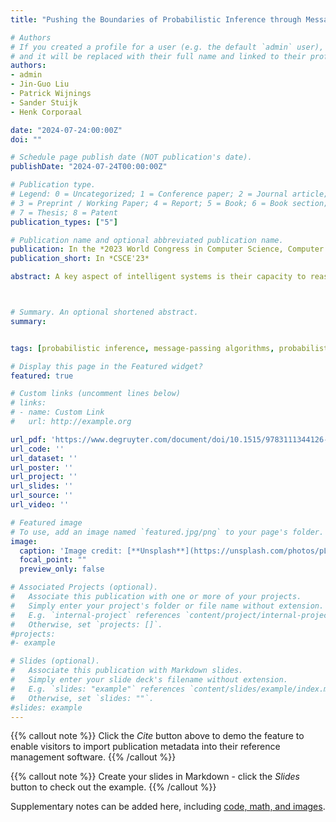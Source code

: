 ```yaml
---
title: "Pushing the Boundaries of Probabilistic Inference through Message Contraction Optimization"

# Authors
# If you created a profile for a user (e.g. the default `admin` user), write the username (folder name) here 
# and it will be replaced with their full name and linked to their profile.
authors:
- admin
- Jin-Guo Liu
- Patrick Wijnings
- Sander Stuijk 
- Henk Corporaal

date: "2024-07-24:00:00Z"
doi: ""

# Schedule page publish date (NOT publication's date).
publishDate: "2024-07-24T00:00:00Z"

# Publication type.
# Legend: 0 = Uncategorized; 1 = Conference paper; 2 = Journal article;
# 3 = Preprint / Working Paper; 4 = Report; 5 = Book; 6 = Book section;
# 7 = Thesis; 8 = Patent
publication_types: ["5"]

# Publication name and optional abbreviated publication name.
publication: In the *2023 World Congress in Computer Science, Computer Engineering, & Applied Computing (CSCE'23)*
publication_short: In *CSCE'23*

abstract: A key aspect of intelligent systems is their capacity to reason under uncertainty. This task involves calculating probabilities of relevant variables while considering any available information, a process commonly referred to as probabilistic inference. When working with discrete variables, the primary operations in probabilistic inference algorithms involve adding and multiplying multidimensional arrays with labeled dimensions, known as factors. The algorithmic complexity is dictated by the highest dimensional factor involved in any calculation; a concept referred to as the induced tree width. Despite advances in state-of-the-art techniques focused on reducing this metric, many real-world problems remain too complex to solve through existing probabilistic inference algorithms. In this work, we introduce a new method for adding and multiplying factors, which leads to marked improvements in inference performance, particularly for more complex models. Furthermore, this method serves as the core of a novel optimization framework introduced in this work, which employs metaprogramming to further enhance the runtime performance of probabilistic inference algorithms. Our method complements current leading-edge techniques aimed at reducing the induced tree width, thereby extending the range of models that can be effectively solved using exact inference. To validate the performance of our approach, we compare it against two other open-source libraries designed for probabilistic inference. Our method demonstrates an average speedup of 23 times on the UAI 2014 benchmark set. For the 10 most complex problems of this set, the average speedup increases to 64 times, highlighting the scalability of our method.



# Summary. An optional shortened abstract.
summary:


tags: [probabilistic inference, message-passing algorithms, probabilistic graphical models, Bayesian networks]

# Display this page in the Featured widget?
featured: true

# Custom links (uncomment lines below)
# links:
# - name: Custom Link
#   url: http://example.org

url_pdf: 'https://www.degruyter.com/document/doi/10.1515/9783111344126-002/html'
url_code: ''
url_dataset: ''
url_poster: ''
url_project: ''
url_slides: ''
url_source: ''
url_video: ''

# Featured image
# To use, add an image named `featured.jpg/png` to your page's folder. 
image:
  caption: 'Image credit: [**Unsplash**](https://unsplash.com/photos/pLCdAaMFLTE)'
  focal_point: ""
  preview_only: false

# Associated Projects (optional).
#   Associate this publication with one or more of your projects.
#   Simply enter your project's folder or file name without extension.
#   E.g. `internal-project` references `content/project/internal-project/index.md`.
#   Otherwise, set `projects: []`.
#projects:
#- example

# Slides (optional).
#   Associate this publication with Markdown slides.
#   Simply enter your slide deck's filename without extension.
#   E.g. `slides: "example"` references `content/slides/example/index.md`.
#   Otherwise, set `slides: ""`.
#slides: example
---
```


{{% callout note %}}
Click the *Cite* button above to demo the feature to enable visitors to import publication metadata into their reference management software.
{{% /callout %}}

{{% callout note %}}
Create your slides in Markdown - click the *Slides* button to check out the example.
{{% /callout %}}

Supplementary notes can be added here, including [code, math, and images](https://wowchemy.com/docs/writing-markdown-latex/).
